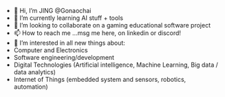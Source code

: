 - 👋 Hi, I’m JING @Gonaochai
- 🌱 I’m currently learning AI stuff + tools
- 💞️ I’m looking to collaborate on a gaming educational software project
- 📫 How to reach me ...msg me here, on linkedin or discord!
- 👀 I’m interested in all new things about: 
- Computer and Electronics
- Software engineering/development
- Digital Technologies (Artificial intelligence, Machine Learning, Big data / data analytics)
- Internet of Things (embedded system and sensors, robotics, automation)
